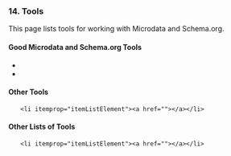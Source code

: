 ### 14. Tools

This page lists tools for working with Microdata and Schema.org.

<div itemscope="" itemtype="http://schema.org/ItemList">
  <h4 itemprop="name">Good Microdata and Schema.org Tools</h4>
  <meta itemprop="mainContentOfPage" content="true"/>
  <ul>
    <li itemprop="itemListElement"><a href=""></a></li>
    <li itemprop="itemListElement"><a href=""></a></li>
  </ul>

</div>

<div itemscope="" itemtype="http://schema.org/ItemList">
  <h4 itemprop="name">Other Tools</h4>
  <meta itemprop="mainContentOfPage" content="true"/>
  <ul>
    
    <li itemprop="itemListElement"><a href=""></a></li>
  </ul>

</div>

<div itemscope="" itemtype="http://schema.org/ItemList">
  <h4 itemprop="name">Other Lists of Tools</h4>
  <meta itemprop="mainContentOfPage" content="true"/>
  <ul>
    
    <li itemprop="itemListElement"><a href=""></a></li>
  </ul>

</div>



